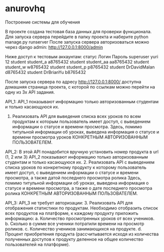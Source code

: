 # anurovhq
Построение системы для обучения

В проекте создана тестовая база данных для проверки функционала.
Для запуска сервера перейдите в папку проекта и наберите python manage.py runserver
После запуска сервера авторизоваться можно через django admin:
http://127.0.0.1:8000/admin

Ниже доступ к тестовым аккаунтам:
статус      Логин           Пароль
superuser   yuri            12
student     student_a       a8765432
student     student_aa      aa8765432
student     student_w       w8765432
student     student_p       p8765432
student     DrDavidMalan    d8765432
student     DrBrianYu       b8765432

После запуска сервера по адресу http://127.0.0.1:8000/ доступна домашняя страница проекта, 
с которой по ссылкам можно перейти на одну из 3х API задания.

API_1:
API_1 показывают информацию только авторизованным студентам и только касающуюся их.
1. Реализовать API для выведения списка всех уроков по всем продуктам к которым пользователь имеет доступ, с выведением информации о статусе и времени просмотра.
    Здесь, помимо титульной информации об уроках, выведена информация о статусе и времени просмотра уроков КОНКРЕТНЫМ АВТОРИЗОВАННЫМ ПОЛЬЗОВАТЕЛЕМ.

API_2:
В этой API понадобится вручную установить номер продукта в url (1, 2 или 3)
API_2 показывают информацию только авторизованным студентам и только касающуюся их.
2. Реализовать API с выведением списка уроков по конкретному продукту к которому пользователь имеет доступ, с выведением информации о статусе и времени просмотра, а также датой последнего просмотра ролика
    Здесь, помимо титульной информации об уроках, выведена информация о статусе и времени просмотра, а также
    о дате последнего просмотра ролика КОНКРЕТНЫМ АВТОРИЗОВАННЫМ ПОЛЬЗОВАТЕЛЕМ.

API_3:
API_3 не требует авторизации:
3. Реализовать API для отображения статистики по продуктам. Необходимо отобразить список всех продуктов на платформе, к каждому продукту приложить информацию:
    a. Количество просмотренных уроков от всех учеников.
    b. Сколько в сумме все ученики потратили времени на просмотр роликов.
    c. Количество учеников занимающихся на продукте.
    d. Процент приобретения продукта (рассчитывается исходя из количества полученных доступов к продукту деленное на общее количество пользователей на платформе).
